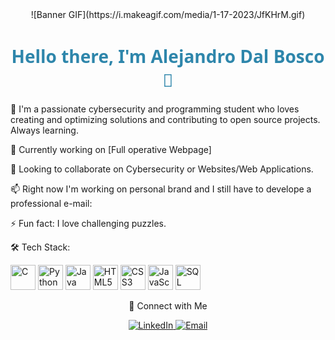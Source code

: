 <div align="center">
  ![Banner GIF](https://i.makeagif.com/media/1-17-2023/JfKHrM.gif)
  <h1 style="font-family: 'Segoe UI', Tahoma, Geneva, Verdana, sans-serif; font-weight: bold; color: #2E86AB;">
    Hello there, I'm Alejandro Dal Bosco 👋
  </h1>
</div>


🚀 I'm a passionate cybersecurity and programming student who loves creating and optimizing solutions and contributing to open source projects. Always learning.

🔭 Currently working on [Full operative Webpage]

👯 Looking to collaborate on Cybersecurity or Websites/Web Applications.

📫 Right now I'm working on personal brand and I still have to develope a professional e-mail: 

⚡ Fun fact: I love challenging puzzles.

🛠️ Tech Stack:

<p align="left">
<img src="https://cdn.jsdelivr.net/gh/devicons/devicon/icons/c/c-original.svg" alt="C" width="40" height="40"/>
<img src="https://cdn.jsdelivr.net/gh/devicons/devicon/icons/python/python-original.svg" alt="Python" width="40" height="40"/>
<img src="https://cdn.jsdelivr.net/gh/devicons/devicon/icons/java/java-original.svg" alt="Java" width="40" height="40"/>
<img src="https://cdn.jsdelivr.net/gh/devicons/devicon/icons/html5/html5-original.svg" alt="HTML5" width="40" height="40"/>
<img src="https://cdn.jsdelivr.net/gh/devicons/devicon/icons/css3/css3-original.svg" alt="CSS3" width="40" height="40"/>
<img src="https://cdn.jsdelivr.net/gh/devicons/devicon/icons/javascript/javascript-original.svg" alt="JavaScript" width="40" height="40"/>
<img src="https://cdn.jsdelivr.net/gh/devicons/devicon/icons/mysql/mysql-original.svg" alt="SQL" width="40" height="40"/>
</p>

<div align="center">
  <p>🤝 Connect with Me </p>
  <a href="https://linkedin.com/in/alejandro-dal-bosco-martínez-a0a78322b">
    <img src="https://img.shields.io/badge/LinkedIn-0077B5?style=for-the-badge&logo=linkedin&logoColor=white" alt="LinkedIn" />
  </a>
  <a href="mailto:alexdms92@proton.me">
    <img src="https://img.shields.io/badge/Email-D14836?style=for-the-badge&logo=gmail&logoColor=white" alt="Email" />
  </a>
</div>
